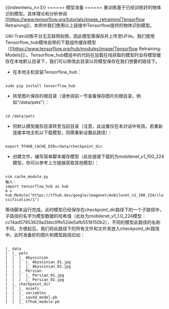 {{indexmenu_n>3}}
====== 模型准备 ======
重训练基于已经训练好的物体识别模型。具体理论和分析参阅[[https://www.tensorflow.org/tutorials/image_retraining|Tensorflow Retraining]]，本例中我们使用以上链接中Tensorflow提供的物体识别模型。

UAI-Train训练平台无互联网权限，因此模型需保存并上传至UFile。我们使用Tensorflow\_hub模块自带的下载组件缓存模型（[[https://www.tensorflow.org/hub/modules/image|Tensorflow Retraining: Models]]）。Tensorflow\_hub模组中的代码在加载在线获取的模型时会将模型缓存在本地默认目录下，我们可以修改此目录以将模型保存在我们想要的路径下。

  - 在本地主机安装Tensorflow\_hub：

<code>
sudo pip install tensorflow_hub
</code>

  - 转至图片保存的根目录（请参阅前一节查看保存图片的根目录，例如"/data/pets"）：

<code>
cd /data/pets
</code>

  - 将默认模型缓存目录转至当前目录（注意，此设置仅在本对话中有效。若重新连接本地主机以下载模型，则需重新设置此路径）：

<code>
export TFHUB_CACHE_DIR=/data/checkpoint_dir
</code>

  - 创建文件，编写简单脚本缓存模型（此处链接下载的为mobilenet_v1_100_224模型，你可以参考上方链接获取其他模型）：

<code>
vim cache_module.py
输入：
import tensorflow_hub as hub
m = hub.Module("https://tfhub.dev/google/imagenet/mobilenet_v1_100_224/classification/1")
</code>

等待脚本运行完成。此时模型已经保存在checkpoint\_dir路径下的一个子路径中，子路径的名字为模型数据的哈希值（此处为mobilenet\_v1\_1.0\_224模型：cc14ad57953629a2bbc0ffe52de5afb5518150b2），不同的模型此路径的名称不同。方便起见，我们将此路径下的所有文件和文件夹放入checkpoint\_dir路径中。此时准备好的图片和模型路径应如：

<code>
|_ data
|  |_ pets
|  |  |_ Abyssinian
|  |  |  |_ Abyssinian_01.jpg
|  |  |  |_ Abyssinian_02.jpg
|  |  |_ Persian
|  |  |  |_ Persian_01.jpg
|  |  |  |_ Persian_02.jpg
|  |_ checkpoint_dir
|  |  |_ assets
|  |  |_ variables
|  |  |_ saved_model.pb
|  |  |_ tfhub_module.pb
</code>